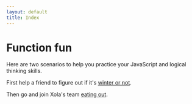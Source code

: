 ```yaml
---
layout: default
title: Index
---
```


# Function fun

Here are two scenarios to help you practice your JavaScript and logical thinking skills.

First help a friend to figure out if it's [winter or not](winter.md).

Then go and join Xola's team [eating out](eating_out.md).

